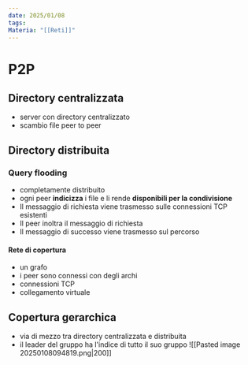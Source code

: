 ```yaml
---
date: 2025/01/08
tags: 
Materia: "[[Reti]]"
---
```

# P2P
## Directory centralizzata
- server con directory centralizzato
- scambio file peer to peer
## Directory distribuita
### Query flooding
- completamente distribuito 
- ogni peer **indicizza** i file e li rende **disponibili per la condivisione**
- Il messaggio di richiesta viene trasmesso sulle connessioni TCP esistenti
- Il peer inoltra il messaggio di richiesta
- Il messaggio di successo viene trasmesso sul percorso
#### Rete di copertura
- un grafo 
- i peer sono connessi con degli archi 
- connessioni TCP
- collegamento virtuale

## Copertura gerarchica
- via di mezzo tra directory centralizzata e distribuita
- il leader del gruppo ha l'indice di tutto il suo gruppo
![[Pasted image 20250108094819.png|200]]
